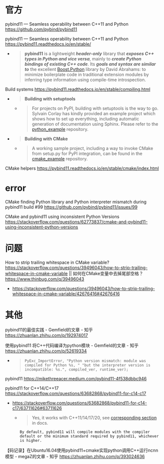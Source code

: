 
# 官方

pybind11 — Seamless operability between C++11 and Python https://github.com/pybind/pybind11

pybind11 — Seamless operability between C++11 and Python https://pybind11.readthedocs.io/en/stable/
- > **pybind11** is a lightweight ***header-only*** library that ***exposes C++ types in Python and vice versa***, mainly to ***create Python bindings of existing C++ code***. Its ***goals and syntax are similar to*** the excellent [Boost.Python](https://www.boost.org/doc/libs/1_58_0/libs/python/doc/) library by David Abrahams: to minimize boilerplate code in traditional extension modules by inferring type information using compile-time introspection.

Build systems https://pybind11.readthedocs.io/en/stable/compiling.html
- > **Building with setuptools**
  * > For projects on PyPI, building with setuptools is the way to go. Sylvain Corlay has kindly provided an example project which shows how to set up everything, including automatic generation of documentation using Sphinx. Please refer to the [python_example](https://github.com/pybind/python_example) repository.
- > **Building with CMake**
  * > A working sample project, including a way to invoke CMake from setup.py for PyPI integration, can be found in the [cmake_example](https://github.com/pybind/cmake_example) repository.

CMake helpers https://pybind11.readthedocs.io/en/stable/cmake/index.html

# error

CMake finding Python library and Python interpreter mismatch during pybind11 build #99 https://github.com/pybind/pybind11/issues/99

CMake and pybind11 using inconsistent Python Versions https://stackoverflow.com/questions/62773837/cmake-and-pybind11-using-inconsistent-python-versions

# 问题

How to strip trailing whitespace in CMake variable? https://stackoverflow.com/questions/39496043/how-to-strip-trailing-whitespace-in-cmake-variable || 如何在CMake变量中去掉尾部空格？ https://www.thinbug.com/q/39496043
- https://stackoverflow.com/questions/39496043/how-to-strip-trailing-whitespace-in-cmake-variable/42676416#42676416

# 其他

pybind11的最佳实践 - Gemfield的文章 - 知乎 https://zhuanlan.zhihu.com/p/192974017

使用pybind11 将C++代码编译为python模块 - Gemfield的文章 - 知乎 https://zhuanlan.zhihu.com/p/52619334
- > `PyExc_ImportError, "Python version mismatch: module was compiled for Python %s, " "but the interpreter version is incompatible: %s.", compiled_ver, runtime_ver);`

pybind11 https://mikethreeacer.medium.com/pybind11-4f538dbbc946

pybind11 for C++14/C++17 https://stackoverflow.com/questions/63682868/pybind11-for-c14-c17
- https://stackoverflow.com/questions/63682868/pybind11-for-c14-c17/63711626#63711626
  * > Yes, it works with C++11/14/17/20, see [corresponding section](https://pybind11.readthedocs.io/en/stable/compiling.html#configuration-variables) in docs.
    ```console
    By default, pybind11 will compile modules with the compiler default or the minimum standard required by pybind11, whichever is higher.
    ```

【码记录】在Ubuntu16.04使用pybind11+cmake实现python调用C++运行ncnn模型 - megaZ的文章 - 知乎 https://zhuanlan.zhihu.com/p/393024636
